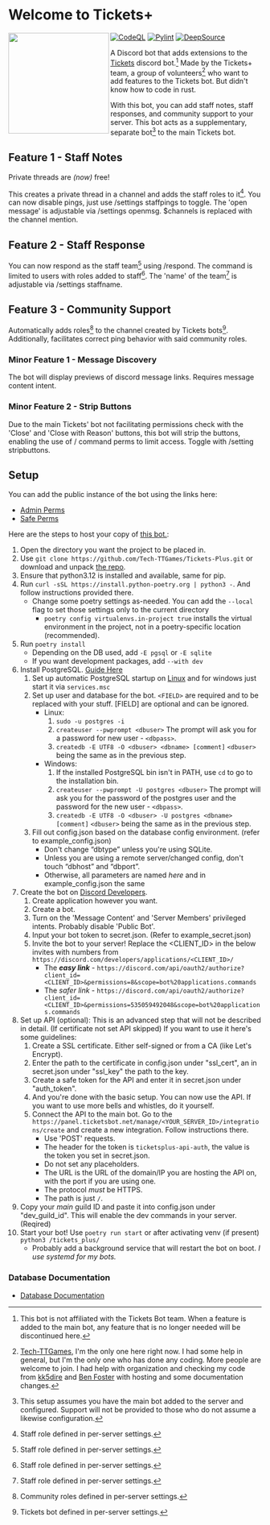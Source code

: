 # Welcome to Tickets+

<img align="left" src="https://raw.githubusercontent.com/Tech-TTGames/Tickets-Plus/main/branding/rounded.png" height="200" width="200"/>

[![CodeQL](https://github.com/Tech-TTGames/Tickets-Plus/actions/workflows/codeql.yml/badge.svg?branch=main)](https://github.com/Tech-TTGames/Tickets-Plus/actions/workflows/codeql.yml) [![Pylint](https://github.com/Tech-TTGames/Tickets-Plus/actions/workflows/pylint.yml/badge.svg?branch=main)](https://github.com/Tech-TTGames/Tickets-Plus/actions/workflows/pylint.yml) [![DeepSource](https://deepsource.io/gh/Tech-TTGames/Tickets-Plus.svg/?label=active+issues&show_trend=true&token=ourUeg696DFMDcZDoZi0ZqGn)](https://deepsource.io/gh/Tech-TTGames/Tickets-Plus/?ref=repository-badge)

A Discord bot that adds extensions to the [Tickets](https://github.com/TicketsBot) discord bot.[^1]
Made by the Tickets+ team, a group of volunteers[^0] who want to add features to the Tickets bot. But didn't know how to code in rust.

With this bot, you can add staff notes, staff responses, and community support to your server.
This bot acts as a supplementary, separate bot[^2] to the main Tickets bot.

## Feature 1 - Staff Notes

Private threads are _(now)_ free!

This creates a private thread in a channel and adds the staff roles to it[^3].
You can now disable pings, just use /settings staffpings to toggle.
The 'open message' is adjustable via /settings openmsg. $channels is replaced with the channel mention.

## Feature 2 - Staff Response

You can now respond as the staff team[^3] using /respond.
The command is limited to users with roles added to staff[^3].
The 'name' of the team[^3] is adjustable via /settings staffname.

## Feature 3 - Community Support

Automatically adds roles[^4] to the channel created by Tickets bots[^5].
Additionally, facilitates correct ping behavior with said community roles.

### Minor Feature 1 - Message Discovery

The bot will display previews of discord message links.
Requires message content intent.

### Minor Feature 2 - Strip Buttons

Due to the main Tickets' bot not facilitating permissions check with the 'Close' and 'Close with Reason' buttons, this bot will strip the buttons, enabling the use of / command perms to limit access.
Toggle with /setting stripbuttons.

## Setup

You can add the public instance of the bot using the links here:

- [Admin Perms](https://discord.com/oauth2/authorize?client_id=1079422909812047953&scope=bot+applications.commands&permissions=535059492056)
- [Safe Perms](https://discord.com/oauth2/authorize?client_id=1079422909812047953&scope=bot+applications.commands&permissions=535059492048)

Here are the steps to host your copy of [this bot.](https://github.com/Tech-TTGames/Tickets-Plus):

1. Open the directory you want the project to be placed in.
2. Use `git clone https://github.com/Tech-TTGames/Tickets-Plus.git` or download and unpack [the repo](https://github.com/Tech-TTGames/Tickets-Plus/archive/refs/heads/main.zip).
3. Ensure that python3.12 is installed and available, same for pip.
4. Run `curl -sSL https://install.python-poetry.org | python3 -`. And follow instructions provided there.
   - Change some poetry settings as-needed. You can add the `--local` flag to set those settings only to the current directory
     - `poetry config virtualenvs.in-project true` installs the virtual environment in the project, not in a poetry-specific location (recommended).
5. Run `poetry install`
   - Depending on the DB used, add `-E pgsql` or `-E sqlite`
   - If you want development packages, add `--with dev`
6. Install PostgreSQL. [Guide Here](https://www.postgresql.org/download/)
   1. Set up automatic PostgreSQL startup on [Linux](https://www.postgresql.org/docs/current/server-start.html) and for windows just start it via `services.msc`
   2. Set up user and database for the bot. `<FIELD>` are required and to be replaced with your stuff. [FIELD] are optional and can be ignored.
      - Linux:
        1. `sudo -u postgres -i`
        2. `createuser --pwprompt <dbuser>`
           The prompt will ask you for a password for new user - `<dbpass>`.
        3. `createdb -E UTF8 -O <dbuser> <dbname> [comment]`
           `<dbuser>` being the same as in the previous step.
      - Windows:
        1. If the installed PostgreSQL bin isn't in PATH, use `cd` to go to the installation bin.
        2. `createuser --pwprompt -U postgres <dbuser>`
           The prompt will ask you for the password of the postgres user and the password for the new user - `<dbpass>`.
        3. `createdb -E UTF8 -O <dbuser> -U postgres <dbname> [comment]`
           `<dbuser>` being the same as in the previous step.
   3. Fill out config.json based on the database config environment. (refer to example_config.json)
      - Don't change “dbtype” unless you're using SQLite.
      - Unless you are using a remote server/changed config, don't touch “dbhost” and “dbport”.
      - Otherwise, all parameters are named _here_ and in example_config.json the same
7. Create the bot on [Discord Developers](https://discord.com/developers/applications).
   1. Create application however you want.
   2. Create a bot.
   3. Turn on the 'Message Content' and 'Server Members' privileged intents. Probably disable 'Public Bot'.
   4. Input your bot token to secret.json. (Refer to example_secret.json)
   5. Invite the bot to your server! Replace the <CLIENT_ID> in the below invites with numbers from `https://discord.com/developers/applications/<CLIENT_ID>/`
      - The **_easy link_** - `https://discord.com/api/oauth2/authorize?client_id=<CLIENT_ID>&permissions=8&scope=bot%20applications.commands`
      - The _safer link_ - `https://discord.com/api/oauth2/authorize?client_id=<CLIENT_ID>&permissions=535059492048&scope=bot%20applications.commands`
8. Set up API (optional): This is an advanced step that will not be described in detail. (If certificate not set API skipped) If you want to use it here's some guidelines:
   1. Create a SSL certificate. Either self-signed or from a CA (like Let's Encrypt).
   2. Enter the path to the certificate in config.json under "ssl_cert", an in secret.json under "ssl_key" the path to the key.
   3. Create a safe token for the API and enter it in secret.json under "auth_token".
   4. And you're done with the basic setup. You can now use the API. If you want to use more bells and whistles, do it yourself.
   5. Connect the API to the main bot. Go to the `https://panel.ticketsbot.net/manage/<YOUR_SERVER_ID>/integrations/create` and create a new integration. Follow instructions there.
      - Use 'POST' requests.
      - The header for the token is `ticketsplus-api-auth`, the value is the token you set in secret.json.
      - Do not set any placeholders.
      - The URL is the URL of the domain/IP you are hosting the API on, with the port if you are using one.
      - The protocol _must_ be HTTPS.
      - The path is just `/`.
9. Copy your _main_ guild ID and paste it into config.json under "dev_guild_id". This will enable the dev commands in your server. (Reqired)
10. Start your bot! Use `poetry run start` or after activating venv (if present) `python3 /tickets_plus/`
    - Probably add a background service that will restart the bot on boot. _I use systemd for my bots._

### Database Documentation

- [Database Documentation](https://tickets-plus.techttgames.dev/database_info.html)

[^1]: This bot is not affiliated with the Tickets Bot team. When a feature is added to the main bot, any feature that is no longer needed will be discontinued here.
[^0]: [Tech-TTGames](https:\github.com\Tech-TTGames), I'm the only one here right now. I had some help in general, but I'm the only one who has done any coding. More people are welcome to join. I had help with organization and checking my code from [kk5dire](https://github.com/kk5dire) and [Ben Foster](https://github.com/benfoster04) with hosting and some documentation changes.
[^2]: This setup assumes you have the main bot added to the server and configured. Support will not be provided to those who do not assume a likewise configuration.
[^3]: Staff role defined in per-server settings.
[^4]: Community roles defined in per-server settings.
[^5]: Tickets bot defined in per-server settings.
